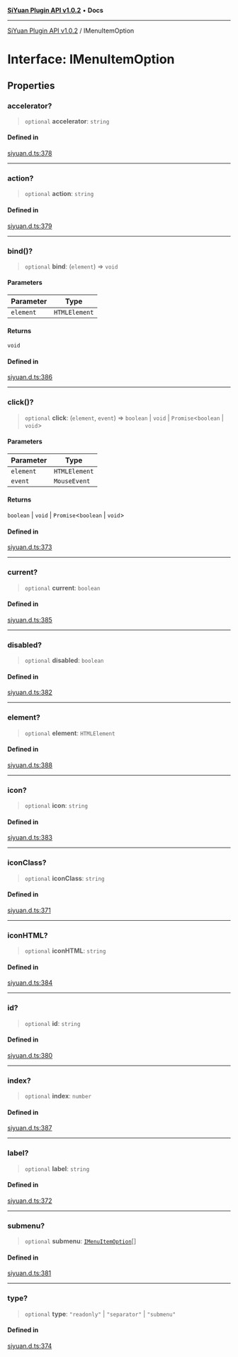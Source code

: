 [**SiYuan Plugin API v1.0.2**](../README.md) • **Docs**

---

[SiYuan Plugin API v1.0.2](../README.md) / IMenuItemOption

# Interface: IMenuItemOption

## Properties

### accelerator?

> `optional` **accelerator**: `string`

#### Defined in

[siyuan.d.ts:378](https://github.com/siyuan-note/petal/tree/main/siyuan.d.ts#L378)

---

### action?

> `optional` **action**: `string`

#### Defined in

[siyuan.d.ts:379](https://github.com/siyuan-note/petal/tree/main/siyuan.d.ts#L379)

---

### bind()?

> `optional` **bind**: (`element`) => `void`

#### Parameters

| Parameter | Type          |
| --------- | ------------- |
| `element` | `HTMLElement` |

#### Returns

`void`

#### Defined in

[siyuan.d.ts:386](https://github.com/siyuan-note/petal/tree/main/siyuan.d.ts#L386)

---

### click()?

> `optional` **click**: (`element`, `event`) => `boolean` \| `void` \| `Promise`\<`boolean` \| `void`\>

#### Parameters

| Parameter | Type          |
| --------- | ------------- |
| `element` | `HTMLElement` |
| `event`   | `MouseEvent`  |

#### Returns

`boolean` \| `void` \| `Promise`\<`boolean` \| `void`\>

#### Defined in

[siyuan.d.ts:373](https://github.com/siyuan-note/petal/tree/main/siyuan.d.ts#L373)

---

### current?

> `optional` **current**: `boolean`

#### Defined in

[siyuan.d.ts:385](https://github.com/siyuan-note/petal/tree/main/siyuan.d.ts#L385)

---

### disabled?

> `optional` **disabled**: `boolean`

#### Defined in

[siyuan.d.ts:382](https://github.com/siyuan-note/petal/tree/main/siyuan.d.ts#L382)

---

### element?

> `optional` **element**: `HTMLElement`

#### Defined in

[siyuan.d.ts:388](https://github.com/siyuan-note/petal/tree/main/siyuan.d.ts#L388)

---

### icon?

> `optional` **icon**: `string`

#### Defined in

[siyuan.d.ts:383](https://github.com/siyuan-note/petal/tree/main/siyuan.d.ts#L383)

---

### iconClass?

> `optional` **iconClass**: `string`

#### Defined in

[siyuan.d.ts:371](https://github.com/siyuan-note/petal/tree/main/siyuan.d.ts#L371)

---

### iconHTML?

> `optional` **iconHTML**: `string`

#### Defined in

[siyuan.d.ts:384](https://github.com/siyuan-note/petal/tree/main/siyuan.d.ts#L384)

---

### id?

> `optional` **id**: `string`

#### Defined in

[siyuan.d.ts:380](https://github.com/siyuan-note/petal/tree/main/siyuan.d.ts#L380)

---

### index?

> `optional` **index**: `number`

#### Defined in

[siyuan.d.ts:387](https://github.com/siyuan-note/petal/tree/main/siyuan.d.ts#L387)

---

### label?

> `optional` **label**: `string`

#### Defined in

[siyuan.d.ts:372](https://github.com/siyuan-note/petal/tree/main/siyuan.d.ts#L372)

---

### submenu?

> `optional` **submenu**: [`IMenuItemOption`](IMenuItemOption.md)[]

#### Defined in

[siyuan.d.ts:381](https://github.com/siyuan-note/petal/tree/main/siyuan.d.ts#L381)

---

### type?

> `optional` **type**: `"readonly"` \| `"separator"` \| `"submenu"`

#### Defined in

[siyuan.d.ts:374](https://github.com/siyuan-note/petal/tree/main/siyuan.d.ts#L374)
